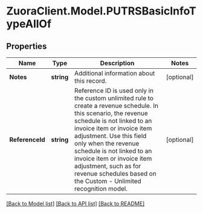 # ZuoraClient.Model.PUTRSBasicInfoTypeAllOf

## Properties

Name | Type | Description | Notes
------------ | ------------- | ------------- | -------------
**Notes** | **string** | Additional information about this record.  | [optional] 
**ReferenceId** | **string** | Reference ID is used only in the custom unlimited rule to create a revenue schedule. In this scenario, the revenue schedule is not linked to an invoice item or invoice item adjustment.  Use this field only when the revenue schedule is not linked to an invoice item or invoice item adjustment, such as for revenue schedules based on the Custom - Unlimited recognition model.  | [optional] 

[[Back to Model list]](../README.md#documentation-for-models) [[Back to API list]](../README.md#documentation-for-api-endpoints) [[Back to README]](../README.md)

